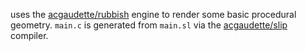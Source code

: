uses the [acgaudette/rubbish](https://github.com/acgaudette/rubbish) engine
to render some basic procedural geometry.
`main.c` is generated from `main.sl`
via the [acgaudette/slip](https://github.com/acgaudette/slip) compiler.
